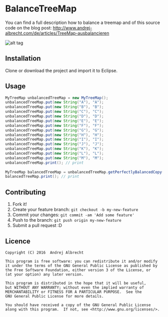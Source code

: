 # BalanceTreeMap

You can find a full description how to balance a treemap and of this source code on the blog post: http://www.andrej-albrecht.com/de/articles/TreeMap-ausbalancieren

![alt tag](https://raw.githubusercontent.com/Andrej1A/BalancedTreeMap/master/doc/Balancing-TreeMap.png)

## Installation
Clone or download the project and import it to Eclipse.

## Usage

```java
MyTreeMap unbalancedTreeMap = new MyTreeMap();
unbalancedTreeMap.put(new String("A"), "A");
unbalancedTreeMap.put(new String("B"), "B");
unbalancedTreeMap.put(new String("C"), "C");
unbalancedTreeMap.put(new String("D"), "D");
unbalancedTreeMap.put(new String("E"), "E");
unbalancedTreeMap.put(new String("F"), "F");
unbalancedTreeMap.put(new String("G"), "G");
unbalancedTreeMap.put(new String("H"), "H");
unbalancedTreeMap.put(new String("I"), "I");
unbalancedTreeMap.put(new String("J"), "J");
unbalancedTreeMap.put(new String("K"), "K");
unbalancedTreeMap.put(new String("L"), "L");
unbalancedTreeMap.put(new String("M"), "M");
unbalancedTreeMap.print(); // print
	
MyTreeMap balancedTreeMap = unbalancedTreeMap.getPerfectlyBalancedCopy();
balancedTreeMap.print(); // print
```

## Contributing
1. Fork it!
2. Create your feature branch: `git checkout -b my-new-feature`
3. Commit your changes: `git commit -am 'Add some feature'`
4. Push to the branch: `git push origin my-new-feature`
5. Submit a pull request :D


## Licence
    Copyright (C) 2016  Andrej Albrecht
 
    This program is free software: you can redistribute it and/or modify
    it under the terms of the GNU General Public License as published by
    the Free Software Foundation, either version 3 of the License, or
    (at your option) any later version.

    This program is distributed in the hope that it will be useful,
    but WITHOUT ANY WARRANTY; without even the implied warranty of
    MERCHANTABILITY or FITNESS FOR A PARTICULAR PURPOSE.  See the
    GNU General Public License for more details.

    You should have received a copy of the GNU General Public License
    along with this program.  If not, see <http://www.gnu.org/licenses/>.
